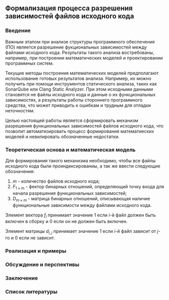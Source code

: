 ## Формализация процесса разрешения зависимостей файлов исходного кода

### Введение

<!-- Актуальность темы: важность анализа и оптимизации структуры исходного кода -->

Важным этапом при анализе структуры программного обеспечения (ПО) является разрешение фукциональных зависимостей между файлами исходного кода. Результаты такого анализа востребованы, например, при построении математических моделей и проектировании программных систем.

Текущие методы построения математических моделей предполагают использование готовых результатов анализа. Например, их можно получить при помощи инструментов статического анализа, таких как SonarQube или Clang Static Analyzer. При этом исходными данными становятся не файлы исходного кода и данные о их функциональных зависимостях, а результаты работы стороннего программного средства, что может приводить к ошибкам и трудным для отладки неточностям.

Целью настоящей работы является сформировать механизм разрешения функциональных зависимостей файлов исходного кода, что позволит автоматизировать процесс формирования математиеских моделей и невилировать обозначенные недостатки.

### Теоретическая основа и математическая модель

Для формирования такого механизма необходимо, чтобы все файлы исходного кода были проиндексированиы, а так же ввести следующие обозначения:

1. $m$ - количество файлов исходного кода;
2. $F_{1 \times m}$ - фектор бинарных отношений, определяющий точку входа для начала разрешения функциональных зависимостей;
3. $D_{m \times m}$ - матрица бинарных отношений, описывающая наличие функциональные зависимости между файлами исходного кода.

Элемент вектора $f_{i}$ принимает значение $1$ если $i$-й файл должен быть включен в сборку и $0$ если он не должен быть включен.

Элемент матрицы $d_{i, j}$ принимает значение $1$ если $i$-й файл зависит от $j$-го и $0$ если не зависит.



<!-- Определение множества компонентов исходного кода и их свойств -->

<!-- Формализация функциональных зависимостей как отношений между компонентами -->

<!-- Построение модели: использование графов, матриц или других математических структур для отображения зависимостей -->

<!-- Описание алгоритма разрешения состава файлов на основе модели: пошаговая схема или формулы -->

<!-- Обоснование корректности и полноты модели -->

### Реализация и примеры

<!-- Краткое описание реализации алгоритма (может быть в виде псевдокода или блок-схемы) -->

<!-- Пример из практики или гипотетический сценарий: демонстрация работы модели на конкретных данных -->

<!-- Анализ полученных результатов: преимущества, возможные ограничения -->

### Обсуждение и перспективы

<!-- Обсуждение эффективности предложенного подхода по сравнению с существующими методами -->

<!-- Возможности расширения модели: учет дополнительных факторов, автоматизация процесса, интеграция с системами разработки -->

<!-- Перспективы дальнейших исследований -->

### Заключение

<!-- Итоги работы: достигнутые результаты и основные выводы -->

<!-- Значимость предложенной формализации для практики разработки программного обеспечения -->

### Список литературы

<!-- Перечень использованных источников по теории функциональных зависимостей, моделированию структур кода и другим релевантным темам -->
